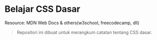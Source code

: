 # Belajar CSS Dasar
Resource: MDN Web Docs & others(w3school, freecodecamp, dll)
> Repositori ini dibuat untuk merangkum catatan tentang CSS dasar.
